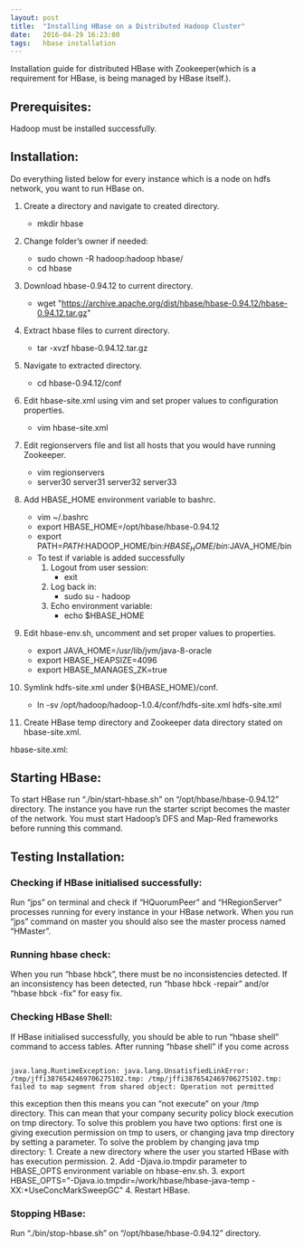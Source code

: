 ```yaml
---
layout: post
title:  "Installing HBase on a Distributed Hadoop Cluster"
date:   2016-04-29 16:23:00
tags:   hbase installation
---
```


Installation guide for distributed HBase with Zookeeper(which is a requirement for HBase, is being managed by HBase itself.).

## Prerequisites:
Hadoop must be installed successfully.

## Installation:
Do everything listed below for every instance which is a node on hdfs network, you want to run HBase on.

1. Create a directory and navigate to created directory.
    * mkdir hbase
2. Change folder’s owner if needed: 
    * sudo chown -R hadoop:hadoop hbase/
    * cd hbase
3. Download hbase-0.94.12 to current directory.
    * wget "https://archive.apache.org/dist/hbase/hbase-0.94.12/hbase-0.94.12.tar.gz"
4. Extract hbase files to current directory.
    * tar -xvzf hbase-0.94.12.tar.gz
5. Navigate to extracted directory.
    * cd hbase-0.94.12/conf
6. Edit hbase-site.xml using vim and set proper values to configuration properties.
    * vim hbase-site.xml
7. Edit regionservers file and list all hosts that you would have running Zookeeper.
    * vim regionservers
    * server30
      server31
      server32
      server33
8. Add HBASE_HOME environment variable to bashrc.
    * vim ~/.bashrc
    * export HBASE_HOME=/opt/hbase/hbase-0.94.12
    * export PATH=$PATH:$HADOOP_HOME/bin:$HBASE_HOME/bin:$JAVA_HOME/bin
    * To test if variable is added successfully
        1. Logout from user session: 
            * exit
        2. Log back in:
            * sudo su - hadoop
        3. Echo environment variable:
            * echo $HBASE_HOME

9. Edit hbase-env.sh, uncomment and set proper values to properties.
    * export JAVA_HOME=/usr/lib/jvm/java-8-oracle
    * export HBASE_HEAPSIZE=4096
    * export HBASE_MANAGES_ZK=true
10. Symlink hdfs-site.xml under ${HBASE_HOME}/conf.
    * ln -sv /opt/hadoop/hadoop-1.0.4/conf/hdfs-site.xml hdfs-site.xml
11. Create HBase temp directory and Zookeeper data directory stated on hbase-site.xml.

hbase-site.xml:

  <code data-gist-id="9584b23b6d35409559632819baebc8d8"></code>

## Starting HBase:

To start HBase run “./bin/start-hbase.sh” on “/opt/hbase/hbase-0.94.12” directory. The instance you have run the starter script becomes the master of the network. You must start Hadoop’s DFS and Map-Red frameworks before running this command.

## Testing Installation:

### Checking if HBase initialised successfully:

Run “jps” on terminal and check if “HQuorumPeer” and “HRegionServer” processes running for every instance in your HBase network. When you run “jps” command on master you should also see the master process named “HMaster”.

### Running hbase check:

When you run “hbase hbck”, there must be no inconsistencies detected. If an inconsistency has been detected, run “hbase hbck -repair” and/or “hbase hbck -fix” for easy fix.

### Checking HBase Shell:

If HBase initialised successfully, you should be able to run “hbase shell” command to access tables. After running “hbase shell” if you come across 

~~~~~~~~

java.lang.RuntimeException: java.lang.UnsatisfiedLinkError: /tmp/jffi3876542469706275102.tmp: /tmp/jffi3876542469706275102.tmp: failed to map segment from shared object: Operation not permitted

~~~~~~~~

this exception then this means you can “not execute” on your /tmp directory.  This can mean that your company security policy block execution on tmp directory. To solve this problem you have two options: first one is giving execution permission on tmp to users, or changing java tmp directory by setting a parameter. 
To solve the problem by changing java tmp directory:
    1. Create a new directory where the user you started HBase with has execution permission.
    2. Add -Djava.io.tmpdir parameter to HBASE_OPTS environment variable on hbase-env.sh.
    3. export HBASE_OPTS="-Djava.io.tmpdir=/work/hbase/hbase-java-temp -XX:+UseConcMarkSweepGC"
    4. Restart HBase.

### Stopping HBase:

Run “./bin/stop-hbase.sh” on “/opt/hbase/hbase-0.94.12” directory.

